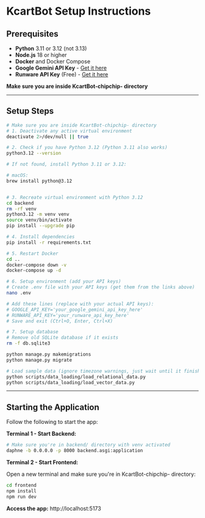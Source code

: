 # KcartBot Setup Instructions

## Prerequisites

- **Python** 3.11 or 3.12 (not 3.13)
- **Node.js** 18 or higher
- **Docker** and Docker Compose
- **Google Gemini API Key** - [Get it here](https://makersuite.google.com/app/apikey)
- **Runware API Key** (Free) - [Get it here](https://runware.ai/)

**Make sure you are inside KcartBot-chipchip- directory**

---

## Setup Steps

```bash
# Make sure you are inside KcartBot-chipchip- directory
# 1. Deactivate any active virtual environment
deactivate 2>/dev/null || true

# 2. Check if you have Python 3.12 (Python 3.11 also works)
python3.12 --version

# If not found, install Python 3.11 or 3.12:

# macOS:
brew install python@3.12


# 3. Recreate virtual environment with Python 3.12
cd backend
rm -rf venv
python3.12 -m venv venv
source venv/bin/activate
pip install --upgrade pip

# 4. Install dependencies
pip install -r requirements.txt

# 5. Restart Docker
cd ..
docker-compose down -v
docker-compose up -d

# 6. Setup environment (add your API keys)
# Create .env file with your API keys (get them from the links above)
nano .env

# Add these lines (replace with your actual API keys):
# GOOGLE_API_KEY='your_google_gemini_api_key_here'
# RUNWARE_API_KEY='your_runware_api_key_here'
# Save and exit (Ctrl+O, Enter, Ctrl+X)

# 7. Setup database
# Remove old SQLite database if it exists
rm -f db.sqlite3

python manage.py makemigrations
python manage.py migrate

# Load sample data (ignore timezone warnings, just wait until it finishes)
python scripts/data_loading/load_relational_data.py
python scripts/data_loading/load_vector_data.py
```

---

## Starting the Application

Follow the following to start the app:

**Terminal 1 - Start Backend:**
```bash
# Make sure you're in backend/ directory with venv activated
daphne -b 0.0.0.0 -p 8000 backend.asgi:application
```

**Terminal 2 - Start Frontend:**

Open a new terminal and make sure you're in KcartBot-chipchip- directory:

```bash
cd frontend
npm install
npm run dev
```

**Access the app:** http://localhost:5173

